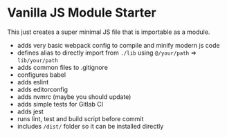 # Vanilla JS Module Starter
This just creates a super minimal JS file that is importable as a module.

* adds very basic webpack config to compile and minify modern js code
* defines alias to directly import from `./lib` using `@/your/path` => `lib/your/path`
* adds common files to .gitignore
* configures babel
* adds eslint
* adds editorconfig
* adds nvmrc (maybe you should update)
* adds simple tests for Gitlab CI
* adds jest
* runs lint, test and build script before commit
* includes `/dist/` folder so it can be installed directly